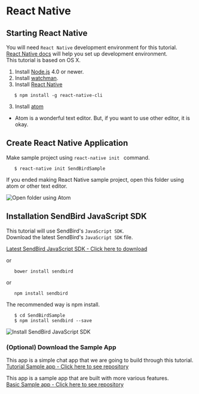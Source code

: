 React Native
===========

## Starting React Native  

You will need `React Native` development environment for this tutorial.  
[React Native docs](http://facebook.github.io/react-native/docs/getting-started.html#content) will help you set up development environment.  
This tutorial is based on OS X.  

1. Install [Node.js](https://nodejs.org/en/) 4.0 or newer.  
2. Install [watchman](https://facebook.github.io/watchman/docs/install.html).  
3. Install [React Native](http://facebook.github.io/react-native/)  
  
```unix  
   $ npm install -g react-native-cli  
```  

3. Install [atom](https://atom.io/)  
 - Atom is a wonderful text editor. But, if you want to use other editor, it is okay.    


## Create React Native Application  
Make sample project using `react-native init ` command.  

```unix  
   $ react-native init SendBirdSample  
```  

If you ended making React Native sample project, open this folder using atom or other text editor.

![Open folder using Atom](https://s3-ap-northeast-1.amazonaws.com/sendbird-react-native-tutorial-image/atom_init.png)  


## Installation SendBird JavaScript SDK
This tutorial will use SendBird's `JavaScript SDK`.  
Download the latest SendBird's `JavaScript SDK` file.  

<a class="sendbird-btn sendbird-btn--green" href="https://github.com/smilefam/SendBird-SDK-JavaScript" target="_blank">Latest SendBird JavaScript SDK - Click here to download</a>  

or  

```unix  
   bower install sendbird  
```  

or  
  
```unix  
   npm install sendbird  
```  

The recommended way is npm install.  
  
```unix  
   $ cd SendBirdSample  
   $ npm install sendbird --save  
```  
  
![Install SendBird JavaScript SDK](https://s3-ap-northeast-1.amazonaws.com/sendbird-react-native-tutorial-image/install_sdk.png)  


### (Optional) Download the Sample App  
This app is a simple chat app that we are going to build through this tutorial.  
<a class="sendbird-btn sendbird-btn--green" href="https://github.com/smilefam/SendBird-JavaScript/tree/master/tutorial-react-native-sample/SendBirdSample" target="_blank">Tutorial Sample app - Click here to see repository</a>  

This app is a sample app that are built with more various features.  
<a class="sendbird-btn sendbird-btn--green" href="https://github.com/smilefam/SendBird-JavaScript/tree/master/basic-react-native-sample/SendBirdReactNativeSample" target="_blank">Basic Sample app - Click here to see repository</a>  

